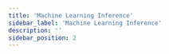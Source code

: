 ```yaml
---
title: 'Machine Learning Inference'
sidebar_label: 'Machine Learning Inference'
description: ''
sidebar_position: 2
---
```

